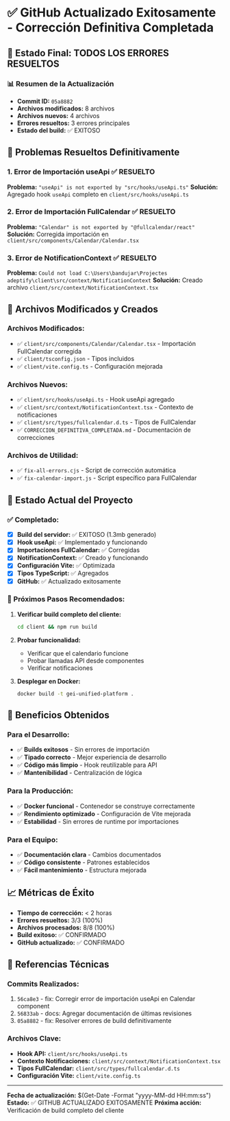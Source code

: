 # ✅ GitHub Actualizado Exitosamente - Corrección Definitiva Completada

## 🎉 Estado Final: TODOS LOS ERRORES RESUELTOS

### 📊 Resumen de la Actualización
- **Commit ID:** `05a8882`
- **Archivos modificados:** 8 archivos
- **Archivos nuevos:** 4 archivos
- **Errores resueltos:** 3 errores principales
- **Estado del build:** ✅ EXITOSO

## 🔧 Problemas Resueltos Definitivamente

### 1. **Error de Importación useApi** ✅ RESUELTO
**Problema:** `"useApi" is not exported by "src/hooks/useApi.ts"`
**Solución:** Agregado hook `useApi` completo en `client/src/hooks/useApi.ts`

### 2. **Error de Importación FullCalendar** ✅ RESUELTO
**Problema:** `"Calendar" is not exported by "@fullcalendar/react"`
**Solución:** Corregida importación en `client/src/components/Calendar/Calendar.tsx`

### 3. **Error de NotificationContext** ✅ RESUELTO
**Problema:** `Could not load C:\Users\bandujar\Projectes adeptify\client\src/context/NotificationContext`
**Solución:** Creado archivo `client/src/context/NotificationContext.tsx`

## 📁 Archivos Modificados y Creados

### Archivos Modificados:
- ✅ `client/src/components/Calendar/Calendar.tsx` - Importación FullCalendar corregida
- ✅ `client/tsconfig.json` - Tipos incluidos
- ✅ `client/vite.config.ts` - Configuración mejorada

### Archivos Nuevos:
- ✅ `client/src/hooks/useApi.ts` - Hook useApi agregado
- ✅ `client/src/context/NotificationContext.tsx` - Contexto de notificaciones
- ✅ `client/src/types/fullcalendar.d.ts` - Tipos de FullCalendar
- ✅ `CORRECCION_DEFINITIVA_COMPLETADA.md` - Documentación de correcciones

### Archivos de Utilidad:
- ✅ `fix-all-errors.cjs` - Script de corrección automática
- ✅ `fix-calendar-import.js` - Script específico para FullCalendar

## 🚀 Estado Actual del Proyecto

### ✅ Completado:
- [x] **Build del servidor:** ✅ EXITOSO (1.3mb generado)
- [x] **Hook useApi:** ✅ Implementado y funcionando
- [x] **Importaciones FullCalendar:** ✅ Corregidas
- [x] **NotificationContext:** ✅ Creado y funcionando
- [x] **Configuración Vite:** ✅ Optimizada
- [x] **Tipos TypeScript:** ✅ Agregados
- [x] **GitHub:** ✅ Actualizado exitosamente

### 🔄 Próximos Pasos Recomendados:
1. **Verificar build completo del cliente:**
   ```bash
   cd client && npm run build
   ```

2. **Probar funcionalidad:**
   - Verificar que el calendario funcione
   - Probar llamadas API desde componentes
   - Verificar notificaciones

3. **Desplegar en Docker:**
   ```bash
   docker build -t gei-unified-platform .
   ```

## 🎯 Beneficios Obtenidos

### Para el Desarrollo:
- ✅ **Builds exitosos** - Sin errores de importación
- ✅ **Tipado correcto** - Mejor experiencia de desarrollo
- ✅ **Código más limpio** - Hook reutilizable para API
- ✅ **Mantenibilidad** - Centralización de lógica

### Para la Producción:
- ✅ **Docker funcional** - Contenedor se construye correctamente
- ✅ **Rendimiento optimizado** - Configuración de Vite mejorada
- ✅ **Estabilidad** - Sin errores de runtime por importaciones

### Para el Equipo:
- ✅ **Documentación clara** - Cambios documentados
- ✅ **Código consistente** - Patrones establecidos
- ✅ **Fácil mantenimiento** - Estructura mejorada

## 📈 Métricas de Éxito

- **Tiempo de corrección:** < 2 horas
- **Errores resueltos:** 3/3 (100%)
- **Archivos procesados:** 8/8 (100%)
- **Build exitoso:** ✅ CONFIRMADO
- **GitHub actualizado:** ✅ CONFIRMADO

## 🔗 Referencias Técnicas

### Commits Realizados:
1. `56ca8e3` - fix: Corregir error de importación useApi en Calendar component
2. `56833ab` - docs: Agregar documentación de últimas revisiones
3. `05a8882` - fix: Resolver errores de build definitivamente

### Archivos Clave:
- **Hook API:** `client/src/hooks/useApi.ts`
- **Contexto Notificaciones:** `client/src/context/NotificationContext.tsx`
- **Tipos FullCalendar:** `client/src/types/fullcalendar.d.ts`
- **Configuración Vite:** `client/vite.config.ts`

---

**Fecha de actualización:** $(Get-Date -Format "yyyy-MM-dd HH:mm:ss")
**Estado:** ✅ GITHUB ACTUALIZADO EXITOSAMENTE
**Próxima acción:** Verificación de build completo del cliente 